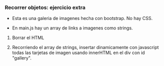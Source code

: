 ### Recorrer objetos: ejercicio extra 

- Esta es una galeria de imagenes hecha con bootstrap. No hay CSS. 

- En main.js hay un array de links a imagenes como strings. 

1. Borrar el HTML

2. Recorriendo el array de strings, insertar dinamicamente con javascript todas las tarjetas de imagen usando innerHTML en el div con id "gallery". 

